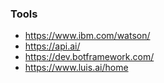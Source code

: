 ### Tools
- https://www.ibm.com/watson/
- https://api.ai/
- https://dev.botframework.com/
- https://www.luis.ai/home